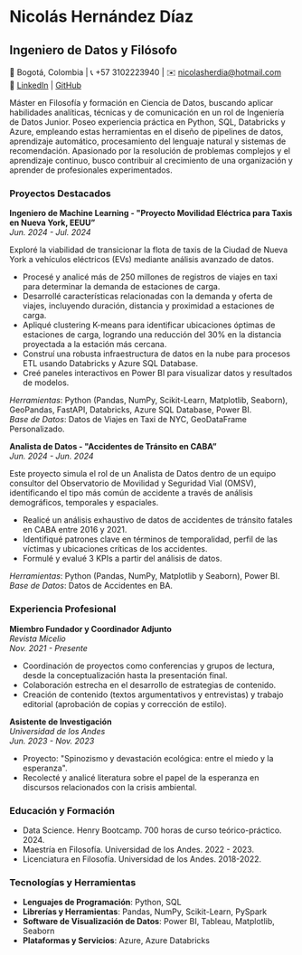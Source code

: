 # Nicolás Hernández Díaz

## Ingeniero de Datos y Filósofo

📍 Bogotá, Colombia | 📞 +57 3102223940 | ✉️ nicolasherdia@hotmail.com  
🔗 [LinkedIn](https://www.linkedin.com/in/nicolashernandezdiaz/) | [GitHub](https://github.com/nicolashernandezdiaz)

Máster en Filosofía y formación en Ciencia de Datos, buscando aplicar habilidades analíticas, técnicas y de comunicación en un rol de Ingeniería de Datos Junior. Poseo experiencia práctica en Python, SQL, Databricks y Azure, empleando estas herramientas en el diseño de pipelines de datos, aprendizaje automático, procesamiento del lenguaje natural y sistemas de recomendación. Apasionado por la resolución de problemas complejos y el aprendizaje continuo, busco contribuir al crecimiento de una organización y aprender de profesionales experimentados.

### Proyectos Destacados

**Ingeniero de Machine Learning - "Proyecto Movilidad Eléctrica para Taxis en Nueva York, EEUU”**  
*Jun. 2024 - Jul. 2024*

Exploré la viabilidad de transicionar la flota de taxis de la Ciudad de Nueva York a vehículos eléctricos (EVs) mediante análisis avanzado de datos.
- Procesé y analicé más de 250 millones de registros de viajes en taxi para determinar la demanda de estaciones de carga.
- Desarrollé características relacionadas con la demanda y oferta de viajes, incluyendo duración, distancia y proximidad a estaciones de carga.
- Apliqué clustering K-means para identificar ubicaciones óptimas de estaciones de carga, logrando una reducción del 30% en la distancia proyectada a la estación más cercana.
- Construí una robusta infraestructura de datos en la nube para procesos ETL usando Databricks y Azure SQL Database.
- Creé paneles interactivos en Power BI para visualizar datos y resultados de modelos.  

*Herramientas*: Python (Pandas, NumPy, Scikit-Learn, Matplotlib, Seaborn), GeoPandas, FastAPI, Databricks, Azure SQL Database, Power BI.  
*Base de Datos*: Datos de Viajes en Taxi de NYC, GeoDataFrame Personalizado.

**Analista de Datos - "Accidentes de Tránsito en CABA”**  
*Jun. 2024 - Jun. 2024*

Este proyecto simula el rol de un Analista de Datos dentro de un equipo consultor del Observatorio de Movilidad y Seguridad Vial (OMSV), identificando el tipo más común de accidente a través de análisis demográficos, temporales y espaciales.
- Realicé un análisis exhaustivo de datos de accidentes de tránsito fatales en CABA entre 2016 y 2021.
- Identifiqué patrones clave en términos de temporalidad, perfil de las víctimas y ubicaciones críticas de los accidentes.
- Formulé y evalué 3 KPIs a partir del análisis de datos.  

*Herramientas*: Python (Pandas, NumPy, Matplotlib y Seaborn), Power BI.  
*Base de Datos*: Datos de Accidentes en BA.

### Experiencia Profesional

**Miembro Fundador y Coordinador Adjunto**  
*Revista Micelio*  
*Nov. 2021 - Presente*

- Coordinación de proyectos como conferencias y grupos de lectura, desde la conceptualización hasta la presentación final.
- Colaboración estrecha en el desarrollo de estrategias de contenido.
- Creación de contenido (textos argumentativos y entrevistas) y trabajo editorial (aprobación de copias y corrección de estilo).

**Asistente de Investigación**  
*Universidad de los Andes*  
*Jun. 2023 - Nov. 2023*

- Proyecto: "Spinozismo y devastación ecológica: entre el miedo y la esperanza".
- Recolecté y analicé literatura sobre el papel de la esperanza en discursos relacionados con la crisis ambiental.

### Educación y Formación

- Data Science. Henry Bootcamp. 700 horas de curso teórico-práctico. 2024.
- Maestría en Filosofía. Universidad de los Andes. 2022 - 2023.
- Licenciatura en Filosofía. Universidad de los Andes. 2018-2022.

### Tecnologías y Herramientas

- **Lenguajes de Programación**: Python, SQL
- **Librerías y Herramientas**: Pandas, NumPy, Scikit-Learn, PySpark
- **Software de Visualización de Datos**: Power BI, Tableau, Matplotlib, Seaborn
- **Plataformas y Servicios**: Azure, Azure Databricks
